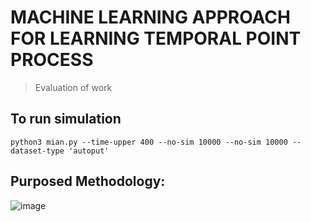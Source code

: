 # MACHINE LEARNING APPROACH FOR LEARNING TEMPORAL POINT PROCESS
> Evaluation of work

## To run simulation 

```terminal
python3 mian.py --time-upper 400 --no-sim 10000 --no-sim 10000 --dataset-type 'autoput'
```

## __Purposed Methodology:__

![image](https://user-images.githubusercontent.com/64646644/142767166-df20ec70-ad64-48f6-8928-9180a05a712a.png)